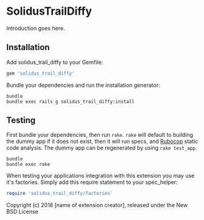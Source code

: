 SolidusTrailDiffy
=================

Introduction goes here.

Installation
------------

Add solidus_trail_diffy to your Gemfile:

```ruby
gem 'solidus_trail_diffy'
```

Bundle your dependencies and run the installation generator:

```shell
bundle
bundle exec rails g solidus_trail_diffy:install
```

Testing
-------

First bundle your dependencies, then run `rake`. `rake` will default to building the dummy app if it does not exist, then it will run specs, and [Rubocop](https://github.com/bbatsov/rubocop) static code analysis. The dummy app can be regenerated by using `rake test_app`.

```shell
bundle
bundle exec rake
```

When testing your applications integration with this extension you may use it's factories.
Simply add this require statement to your spec_helper:

```ruby
require 'solidus_trail_diffy/factories'
```

Copyright (c) 2018 [name of extension creator], released under the New BSD License

